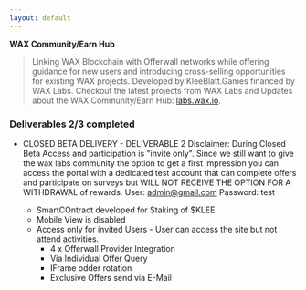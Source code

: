```yaml
---
layout: default
---
```



**WAX Community/Earn Hub**

> Linking WAX Blockchain with Offerwall networks while offering guidance for new users and introducing cross-selling opportunities for existing WAX projects. 
> Developed by KleeBlatt.Games financed by WAX Labs. Checkout the latest projects from WAX Labs and Updates about the WAX Community/Earn Hub: [labs.wax.io](https://labs.wax.io/).




### Deliverables 2/3 completed

- CLOSED BETA DELIVERY - DELIVERABLE 2
  Disclaimer: During Closed Beta Access and participation is "invite only". Since we still want to give the wax labs community
  the option to get a first impression you can access the portal with a dedicated test account that can complete offers
  and participate on surveys but WILL NOT RECEIVE THE OPTION FOR A WITHDRAWAL of rewards.
  User: admin@gmail.com
  Password: test

  - SmartCOntract developed for Staking of $KLEE.
  - Mobile View is disabled 
  - Access only for invited Users - User can access the site but not attend activities. 
    - 4 x Offerwall Provider Integration
    - Via Individual Offer Query
    - IFrame odder rotation
    - Exclusive Offers send via E-Mail



